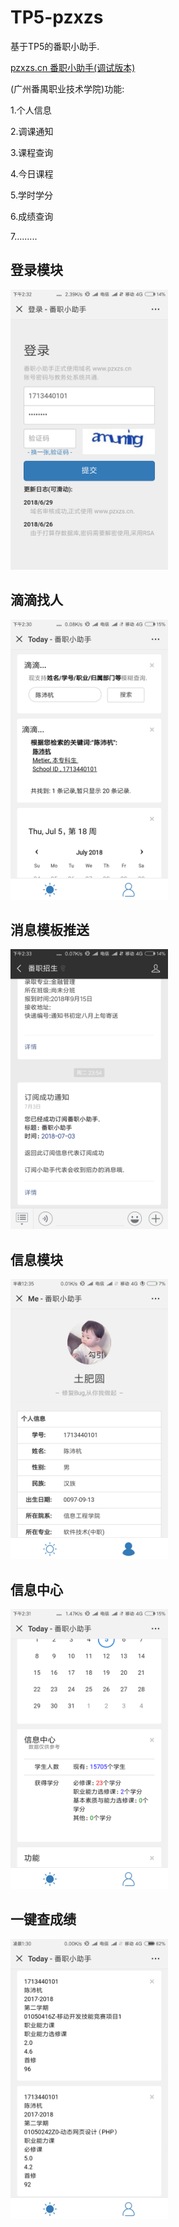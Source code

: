 # TP5-pzxzs

基于TP5的番职小助手.

[pzxzs.cn 番职小助手(调试版本)](https://www.pzxzs.cn)

(广州番禺职业技术学院)功能:

1.个人信息

2.调课通知

3.课程查询

4.今日课程

5.学时学分

6.成绩查询

7.........

## 登录模块

<img src="./images/登录模块.png" width="50%"/>

## 滴滴找人

<img src="./images/滴滴找人.png" width="50%"/>

## 消息模板推送

<img src="./images/消息模板推送.png" width="50%"/>

## 信息模块

<img src="./images/信息模块.png" width="50%"/>

## 信息中心

<img src="./images/信息中心.png" width="50%"/>

## 一键查成绩

<img src="./images/一键查成绩.png" width="50%"/>
